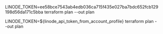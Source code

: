 


LINODE_TOKEN=ee58bce7543ab4edb036ca715f435e027ba7bdc652fcb129198d56da171c5bba terraform plan --out plan


LINODE_TOKEN=${linode_api_token_from_account_profile} terraform plan --out plan
